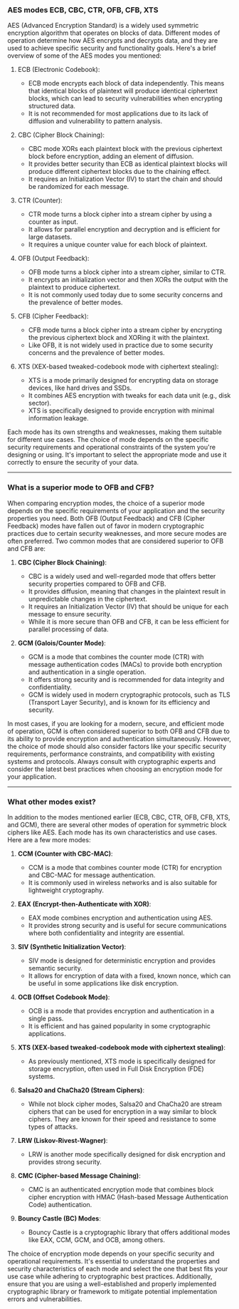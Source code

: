 ### AES modes ECB, CBC, CTR, OFB, CFB, XTS  
  
AES (Advanced Encryption Standard) is a widely used symmetric encryption algorithm that operates on blocks of data. Different modes of operation determine how AES encrypts and decrypts data, and they are used to achieve specific security and functionality goals. Here's a brief overview of some of the AES modes you mentioned:  
  
1.  ECB (Electronic Codebook):  
      
    -   ECB mode encrypts each block of data independently. This means that identical blocks of plaintext will produce identical ciphertext blocks, which can lead to security vulnerabilities when encrypting structured data.  
    -   It is not recommended for most applications due to its lack of diffusion and vulnerability to pattern analysis.  
2.  CBC (Cipher Block Chaining):  
      
    -   CBC mode XORs each plaintext block with the previous ciphertext block before encryption, adding an element of diffusion.  
    -   It provides better security than ECB as identical plaintext blocks will produce different ciphertext blocks due to the chaining effect.  
    -   It requires an Initialization Vector (IV) to start the chain and should be randomized for each message.  
3.  CTR (Counter):  
      
    -   CTR mode turns a block cipher into a stream cipher by using a counter as input.  
    -   It allows for parallel encryption and decryption and is efficient for large datasets.  
    -   It requires a unique counter value for each block of plaintext.  
4.  OFB (Output Feedback):  
      
    -   OFB mode turns a block cipher into a stream cipher, similar to CTR.  
    -   It encrypts an initialization vector and then XORs the output with the plaintext to produce ciphertext.  
    -   It is not commonly used today due to some security concerns and the prevalence of better modes.  
5.  CFB (Cipher Feedback):  
      
    -   CFB mode turns a block cipher into a stream cipher by encrypting the previous ciphertext block and XORing it with the plaintext.  
    -   Like OFB, it is not widely used in practice due to some security concerns and the prevalence of better modes.  
6.  XTS (XEX-based tweaked-codebook mode with ciphertext stealing):  
      
    -   XTS is a mode primarily designed for encrypting data on storage devices, like hard drives and SSDs.  
    -   It combines AES encryption with tweaks for each data unit (e.g., disk sector).  
    -   XTS is specifically designed to provide encryption with minimal information leakage.  
  
Each mode has its own strengths and weaknesses, making them suitable for different use cases. The choice of mode depends on the specific security requirements and operational constraints of the system you're designing or using. It's important to select the appropriate mode and use it correctly to ensure the security of your data.  
  
---  
### What is a superior mode to OFB and CFB?  
  
When comparing encryption modes, the choice of a superior mode depends on the specific requirements of your application and the security properties you need. Both OFB (Output Feedback) and CFB (Cipher Feedback) modes have fallen out of favor in modern cryptographic practices due to certain security weaknesses, and more secure modes are often preferred. Two common modes that are considered superior to OFB and CFB are:  
  
1.  **CBC (Cipher Block Chaining)**:  
      
    -   CBC is a widely used and well-regarded mode that offers better security properties compared to OFB and CFB.  
    -   It provides diffusion, meaning that changes in the plaintext result in unpredictable changes in the ciphertext.  
    -   It requires an Initialization Vector (IV) that should be unique for each message to ensure security.  
    -   While it is more secure than OFB and CFB, it can be less efficient for parallel processing of data.  
2.  **GCM (Galois/Counter Mode)**:  
      
    -   GCM is a mode that combines the counter mode (CTR) with message authentication codes (MACs) to provide both encryption and authentication in a single operation.  
    -   It offers strong security and is recommended for data integrity and confidentiality.  
    -   GCM is widely used in modern cryptographic protocols, such as TLS (Transport Layer Security), and is known for its efficiency and security.  
  
In most cases, if you are looking for a modern, secure, and efficient mode of operation, GCM is often considered superior to both OFB and CFB due to its ability to provide encryption and authentication simultaneously. However, the choice of mode should also consider factors like your specific security requirements, performance constraints, and compatibility with existing systems and protocols. Always consult with cryptographic experts and consider the latest best practices when choosing an encryption mode for your application.  
  
---  
  
### What other modes exist?  
  
In addition to the modes mentioned earlier (ECB, CBC, CTR, OFB, CFB, XTS, and GCM), there are several other modes of operation for symmetric block ciphers like AES. Each mode has its own characteristics and use cases. Here are a few more modes:  
  
1.  **CCM (Counter with CBC-MAC)**:  
      
    -   CCM is a mode that combines counter mode (CTR) for encryption and CBC-MAC for message authentication.  
    -   It is commonly used in wireless networks and is also suitable for lightweight cryptography.  
2.  **EAX (Encrypt-then-Authenticate with XOR)**:  
      
    -   EAX mode combines encryption and authentication using AES.  
    -   It provides strong security and is useful for secure communications where both confidentiality and integrity are essential.  
3.  **SIV (Synthetic Initialization Vector)**:  
      
    -   SIV mode is designed for deterministic encryption and provides semantic security.  
    -   It allows for encryption of data with a fixed, known nonce, which can be useful in some applications like disk encryption.  
4.  **OCB (Offset Codebook Mode)**:  
      
    -   OCB is a mode that provides encryption and authentication in a single pass.  
    -   It is efficient and has gained popularity in some cryptographic applications.  
5.  **XTS (XEX-based tweaked-codebook mode with ciphertext stealing)**:  
      
    -   As previously mentioned, XTS mode is specifically designed for storage encryption, often used in Full Disk Encryption (FDE) systems.  
6.  **Salsa20 and ChaCha20 (Stream Ciphers)**:  
      
    -   While not block cipher modes, Salsa20 and ChaCha20 are stream ciphers that can be used for encryption in a way similar to block ciphers. They are known for their speed and resistance to some types of attacks.  
7.  **LRW (Liskov-Rivest-Wagner)**:  
      
    -   LRW is another mode specifically designed for disk encryption and provides strong security.  
8.  **CMC (Cipher-based Message Chaining)**:  
      
    -   CMC is an authenticated encryption mode that combines block cipher encryption with HMAC (Hash-based Message Authentication Code) authentication.  
9.  **Bouncy Castle (BC) Modes**:  
      
    -   Bouncy Castle is a cryptographic library that offers additional modes like EAX, CCM, GCM, and OCB, among others.  
  
The choice of encryption mode depends on your specific security and operational requirements. It's essential to understand the properties and security characteristics of each mode and select the one that best fits your use case while adhering to cryptographic best practices. Additionally, ensure that you are using a well-established and properly implemented cryptographic library or framework to mitigate potential implementation errors and vulnerabilities.